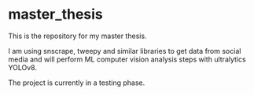 # master_thesis
This is the repository for my master thesis.

I am using snscrape, tweepy and similar libraries to get data from social media 
and will perform ML computer vision analysis steps with ultralytics YOLOv8.

The project is currently in a testing phase.
